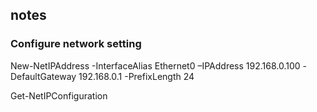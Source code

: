 ## notes
### Configure network setting

New-NetIPAddress -InterfaceAlias Ethernet0 –IPAddress 192.168.0.100 -DefaultGateway 192.168.0.1 -PrefixLength 24

Get-NetIPConfiguration
